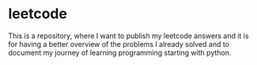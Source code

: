 # leetcode
This is a repository, where I want to publish my leetcode answers and it is for having a better overview of the problems I already solved and to document my journey of learning programming starting with python.
